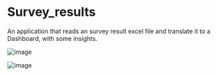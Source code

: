 # Survey_results

An application that reads an survey result excel file and translate it to a Dashboard, with some insights.

![image](https://user-images.githubusercontent.com/101231794/187035774-31e06844-f39b-4e18-9feb-18e0cfec1904.png)


![image](https://user-images.githubusercontent.com/101231794/187035784-d9de6f32-e905-404c-ae2a-248c03db3ebe.png)
